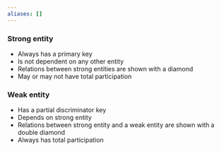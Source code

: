 ```yaml
---
aliases: []
---
```

### Strong entity
- Always has a primary key
- Is not dependent on any other entity
- Relations between strong entities are shown with a diamond
- May or may not have total participation
### Weak entity
- Has a partial discriminator key
- Depends on strong entity
- Relations between strong entity and a weak entity are shown with a double diamond
- Always has total participation